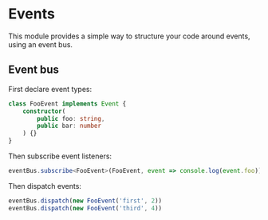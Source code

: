 # Events

This module provides a simple way to structure your code around events, using an event bus.

## Event bus

First declare event types:

```ts
class FooEvent implements Event {
    constructor(
        public foo: string,
        public bar: number
    ) {}
}
```

Then subscribe event listeners:

```ts
eventBus.subscribe<FooEvent>(FooEvent, event => console.log(event.foo))
```

Then dispatch events:

```ts
eventBus.dispatch(new FooEvent('first', 2))
eventBus.dispatch(new FooEvent('third', 4))
```
